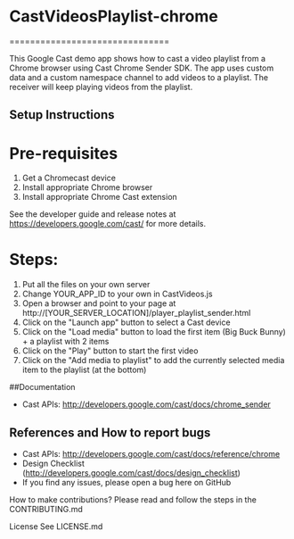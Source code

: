 # CastVideosPlaylist-chrome
===============================

This Google Cast demo app shows how to cast a video playlist from a Chrome browser using Cast Chrome Sender SDK. The app uses custom data and a custom namespace channel to add videos to a playlist. The receiver will keep playing videos from the playlist.

## Setup Instructions

# Pre-requisites
 1. Get a Chromecast device
 2. Install appropriate Chrome browser
 3. Install appropriate Chrome Cast extension

 See the developer guide and release notes at https://developers.google.com/cast/ for more details.
 
# Steps:
 1. Put all the files on your own server
 2. Change YOUR_APP_ID to your own in CastVideos.js
 3. Open a browser and point to your page at http://[YOUR_SERVER_LOCATION]/player_playlist_sender.html
 4. Click on the "Launch app" button to select a Cast device
 5. Click on the "Load media" button to load the first item (Big Buck Bunny) + a playlist with 2 items
 6. Click on the "Play" button to start the first video
 6. Click on the "Add media to playlist" to add the currently selected media item to the playlist (at the bottom)

##Documentation
* Cast APIs: http://developers.google.com/cast/docs/chrome_sender

## References and How to report bugs
* Cast APIs: http://developers.google.com/cast/docs/reference/chrome
* Design Checklist (http://developers.google.com/cast/docs/design_checklist)
* If you find any issues, please open a bug here on GitHub

How to make contributions?
Please read and follow the steps in the CONTRIBUTING.md

License
See LICENSE.md
